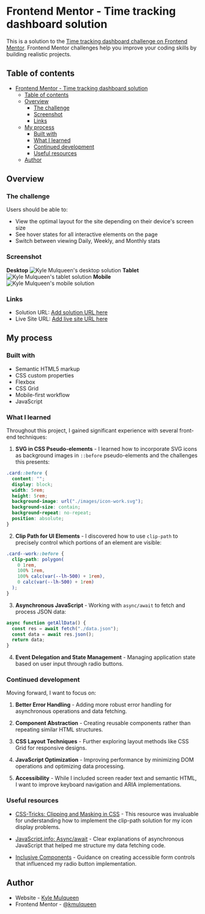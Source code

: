 # Frontend Mentor - Time tracking dashboard solution

This is a solution to the [Time tracking dashboard challenge on Frontend Mentor](https://www.frontendmentor.io/challenges/time-tracking-dashboard-UIQ7167Jw). Frontend Mentor challenges help you improve your coding skills by building realistic projects.

## Table of contents

- [Frontend Mentor - Time tracking dashboard solution](#frontend-mentor---time-tracking-dashboard-solution)
  - [Table of contents](#table-of-contents)
  - [Overview](#overview)
    - [The challenge](#the-challenge)
    - [Screenshot](#screenshot)
    - [Links](#links)
  - [My process](#my-process)
    - [Built with](#built-with)
    - [What I learned](#what-i-learned)
    - [Continued development](#continued-development)
    - [Useful resources](#useful-resources)
  - [Author](#author)

## Overview

### The challenge

Users should be able to:

- View the optimal layout for the site depending on their device's screen size
- See hover states for all interactive elements on the page
- Switch between viewing Daily, Weekly, and Monthly stats

### Screenshot

**Desktop**
![Kyle Mulqueen's desktop solution](./images/kyle-solution-desktop.png)
**Tablet**
![Kyle Mulqueen's tablet solution](./images/kyle-solution-tablet.png)
**Mobile**
![Kyle Mulqueen's mobile solution](./images/kyle-solution-mobile.png)

### Links

- Solution URL: [Add solution URL here](https://your-solution-url.com)
- Live Site URL: [Add live site URL here](https://your-live-site-url.com)

## My process

### Built with

- Semantic HTML5 markup
- CSS custom properties
- Flexbox
- CSS Grid
- Mobile-first workflow
- JavaScript

### What I learned

Throughout this project, I gained significant experience with several front-end techniques:

1. **SVG in CSS Pseudo-elements** - I learned how to incorporate SVG icons as background images in `::before` pseudo-elements and the challenges this presents:

```css
.card::before {
  content: "";
  display: block;
  width: 5rem;
  height: 5rem;
  background-image: url("./images/icon-work.svg");
  background-size: contain;
  background-repeat: no-repeat;
  position: absolute;
}
```

2. **Clip Path for UI Elements** - I discovered how to use `clip-path` to precisely control which portions of an element are visible:

```css
.card--work::before {
  clip-path: polygon(
    0 1rem,
    100% 1rem,
    100% calc(var(--lh-500) + 1rem),
    0 calc(var(--lh-500) + 1rem)
  );
}
```

3. **Asynchronous JavaScript** - Working with `async/await` to fetch and process JSON data:

```js
async function getAllData() {
  const res = await fetch("./data.json");
  const data = await res.json();
  return data;
}
```

4. **Event Delegation and State Management** - Managing application state based on user input through radio buttons.

### Continued development

Moving forward, I want to focus on:

1. **Better Error Handling** - Adding more robust error handling for asynchronous operations and data fetching.

2. **Component Abstraction** - Creating reusable components rather than repeating similar HTML structures.

3. **CSS Layout Techniques** - Further exploring layout methods like CSS Grid for responsive designs.

4. **JavaScript Optimization** - Improving performance by minimizing DOM operations and optimizing data processing.

5. **Accessibility** - While I included screen reader text and semantic HTML, I want to improve keyboard navigation and ARIA implementations.

### Useful resources

- [CSS-Tricks: Clipping and Masking in CSS](https://css-tricks.com/clipping-masking-css/) - This resource was invaluable for understanding how to implement the clip-path solution for my icon display problems.

- [JavaScript.info: Async/await](https://javascript.info/async-await) - Clear explanations of asynchronous JavaScript that helped me structure my data fetching code.

- [Inclusive Components](https://inclusive-components.design/toggle-button/) - Guidance on creating accessible form controls that influenced my radio button implementation.

## Author

- Website - [Kyle Mulqueen](https://kmulqueen.github.io/portfolio-2025/)
- Frontend Mentor - [@kmulqueen](https://www.frontendmentor.io/profile/kmulqueen)
